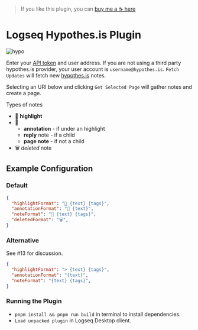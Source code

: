 > If you like this plugin, you can [buy me a ☕ here](https://www.buymeacoffee.com/c.6p)
    
# Logseq Hypothes.is Plugin
![hypo](https://user-images.githubusercontent.com/80478/130854045-ac8c603f-0e07-4531-b195-c15833475052.jpg)

Enter your [API token](https://hypothes.is/account/developer) and user address. If you are not using a third party hypothes.is provider, your user account is `username@hypothes.is`. `Fetch Updates` will fetch new [hypothes.is](https://web.hypothes.is/) notes.

Selecting an URI below and clicking `Get Selected Page` will gather notes and create a page.

Types of notes

- 📌 **highlight**
- 📝
  - **annotation** - if under an highlight
  - **reply** note - if a child
  - **page note** - if not a child
- 🗑️ *deleted* note

## Example Configuration
### Default
```json
{
  "highlightFormat": "📌 {text} {tags}",
  "annotationFormat": "📝 {text}",
  "noteFormat": "📝 {text} {tags}",
  "deletedFormat": "🗑️",
}
```
### Alternative
See #13 for discussion.
```json
{
  "highlightFormat": "> {text} {tags}",
  "annotationFormat": "{text}",
  "noteFormat": "{text} {tags}",
}
```
### Running the Plugin

- `pnpm install && pnpm run build` in terminal to install dependencies.
- `Load unpacked plugin` in Logseq Desktop client.

